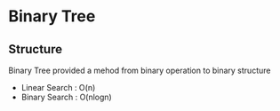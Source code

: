 # Binary Tree

## Structure
Binary Tree provided a mehod from binary operation to binary structure
* Linear Search : O(n)
* Binary Search : O(nlogn)
